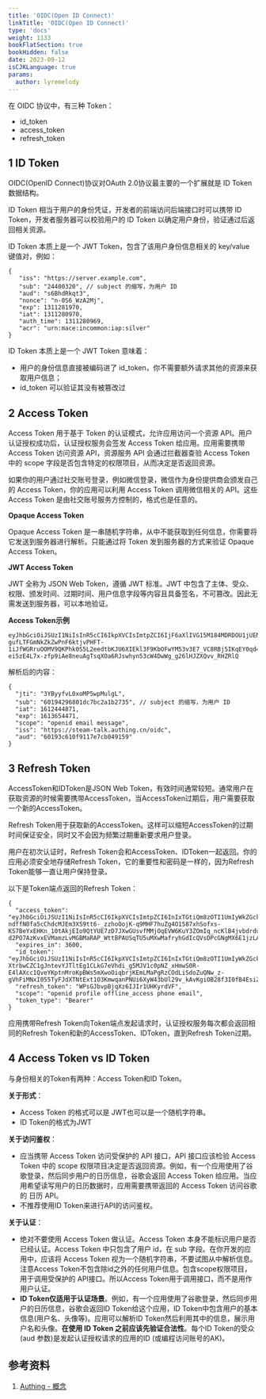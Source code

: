 ```yaml
---
title: 'OIDC(Open ID Connect)'
linkTitle: 'OIDC(Open ID Connect)'
type: 'docs'
weight: 1133
bookFlatSection: true
bookHidden: false
date: 2023-09-12
isCJKLanguage: true
params:
  author: lyremelody
---
```


在 OIDC 协议中，有三种 Token：
* id_token
* access_token
* refresh_token

## 1 ID Token
OIDC(OpenID Connect)协议对OAuth 2.0协议最主要的一个扩展就是 ID Token 数据结构。

ID Token 相当于用户的身份凭证，开发者的前端访问后端接口时可以携带 ID Token，开发者服务器可以校验用户的 ID Token 以确定用户身份，验证通过后返回相关资源。

ID Token 本质上是一个 JWT Token，包含了该用户身份信息相关的 key/value 键值对，例如：
```
{
   "iss": "https://server.example.com",
   "sub": "24400320", // subject 的缩写，为用户 ID
   "aud": "s6BhdRkqt3",
   "nonce": "n-0S6_WzA2Mj",
   "exp": 1311281970,
   "iat": 1311280970,
   "auth_time": 1311280969,
   "acr": "urn:mace:incommon:iap:silver"
}
```

ID Token 本质上是一个 JWT Token 意味着：
* 用户的身份信息直接被编码进了 id_token，你不需要额外请求其他的资源来获取用户信息；
* id_token 可以验证其没有被篡改过

## 2 Access Token
Access Token 用于基于 Token 的认证模式，允许应用访问一个资源 API。用户认证授权成功后，认证授权服务会签发 Access Token 给应用。应用需要携带 Access Token 访问资源 API，资源服务 API 会通过拦截器查验 Access Token 中的 scope 字段是否包含特定的权限项目，从而决定是否返回资源。

如果你的用户通过社交账号登录，例如微信登录，微信作为身份提供商会颁发自己的 Access Token，你的应用可以利用 Access Token 调用微信相关的 API。这些 Access Token 是由社交账号服务方控制的，格式也是任意的。

**Opaque Access Token**

Opaque Access Token 是一串随机字符串，从中不能获取到任何信息，你需要将它发送到服务器进行解析。只能通过将 Token 发到服务器的方式来验证 Opaque Access Token。

**JWT Access Token**

JWT 全称为 JSON Web Token，遵循 JWT 标准。JWT 中包含了主体、受众、权限、颁发时间、过期时间、用户信息字段等内容且具备签名，不可篡改。因此无需发送到服务器，可以本地验证。

**Access Token示例**
```
eyJhbGciOiJSUzI1NiIsInR5cCI6IkpXVCIsImtpZCI6IjF6aXlIVG15M184MDRDOU1jUENHVERmYWJCNThBNENlZG9Wa3VweXdVeU0ifQ.eyJqdGkiOiIzWUJ5eWZ2TDB4b01QNXdwTXVsZ0wiLCJzdWIiOiI2MDE5NDI5NjgwMWRjN2JjMmExYjI3MzUiLCJpYXQiOjE2MTI0NDQ4NzEsImV4cCI6MTYxMzY1NDQ3MSwic2NvcGUiOiJvcGVuaWQgZW1haWwgbWVzc2FnZSIsImlzcyI6Imh0dHBzOi8vc3RlYW0tdGFsay5hdXRoaW5nLmNuL29pZGMiLCJhdWQiOiI2MDE5M2M2MTBmOTExN2U3Y2IwNDkxNTkifQ.cYyZ6buwAjp7DzrYQEhvz5rvUBhkv_s8xzuv2JHgzYx0jbqqsWrA_-gufLTFGmNkZkZwPnF6ktjvPHFT-1iJfWGRruOOMV9QKPhk0S5L2eedtbKJU6XIEkl3F9KbOFwYM53v3E7_VC8RBj5IKqEY0qd4mW36C9VbS695wZlvMYnmXhIopYsd5c83i39fLBF8vEBZE1Rq6tqTQTbHAasR2eUz1LnOqxNp2NNkV2dzlcNIksSDbEGjTNkWceeTWBRtFMi_o9EWaHExdm5574jQ-ei5zE4L7x-zfp9iAe8neuAgTsqXOa6RJswhyn53cW4DwWg_g26lHJZXQvv_RHZRlQ
```

解析后的内容：

```
{
  "jti": "3YByyfvL0xoMP5wpMulgL",
  "sub": "60194296801dc7bc2a1b2735", // subject 的缩写，为用户 ID
  "iat": 1612444871,
  "exp": 1613654471,
  "scope": "openid email message",
  "iss": "https://steam-talk.authing.cn/oidc",
  "aud": "60193c610f9117e7cb049159"
}
```

## 3 Refresh Token
AccessToken和IDToken是JSON Web Token，有效时间通常较短。通常用户在获取资源的时候需要携带AccessToken，当AccessToken过期后，用户需要获取一个新的AccessToken。

Refresh Token用于获取新的AccessToken。这样可以缩短AccessToken的过期时间保证安全，同时又不会因为频繁过期重新要求用户登录。

用户在初次认证时，Refresh Token会和AccessToken、IDToken一起返回。你的应用必须安全地存储Refresh Token，它的重要性和密码是一样的，因为Refresh Token能够一直让用户保持登录。

以下是Token端点返回的Refresh Token：
```
{
  "access_token": "eyJhbGciOiJSUzI1NiIsInR5cCI6IkpXVCIsImtpZCI6InIxTGtiQm8zOTI1UmIyWkZGckt5VTNNVmV4OVQyODE3S3gwdmJpNmlfS2MifQ.eyJqdGkiOiJ4R01uczd5cmNFckxiakNRVW9US1MiLCJzdWIiOiI1YzlmNzVjN2NjZjg3YjA1YTkyMWU5YjAiLCJpc3MiOiJodHRwczovL2F1dGhpbmcuY24iLCJpYXQiOjE1NTQ1Mzc4NjksImV4cCI6MTU1NDU0MTQ2OSwic2NvcGUiOiJvcGVuaWQgcHJvZmlsZSBvZmZsaW5lX2FjY2VzcyBwaG9uZSBlbWFpbCIsImF1ZCI6IjVjYTc2NWUzOTMxOTRkNTg5MWRiMTkyNyJ9.wX05OAgYuXeYM7zCxhrkvTO_taqxrCTG_L2ImDmQjMml6E3GXjYA9EFK0NfWquUI2mdSMAqohX-ndffN0fa5cChdcMJEm3XS9tt6-_zzhoOojK-q9MHF7huZg4O1587xhSofxs-KS7BeYxEHKn_10tAkjEIo9QtYUE7zD7JXwGUsvfMMjOqEVW6KuY3ZOmIq_ncKlB4jvbdrduxy1pbky_kvzHWlE9El_N5qveQXyuvNZVMSIEpw8_y5iSxPxKfrVwGY7hBaF40Oph-d2PO7AzKvxEVMamzLvMGBMaRAP_WttBPAUSqTU5uMXwMafryhGdIcQVsDPcGNgMX6E1jzLA",
  "expires_in": 3600,
  "id_token": "eyJhbGciOiJSUzI1NiIsInR5cCI6IkpXVCIsImtpZCI6InIxTGtiQm8zOTI1UmIyWkZGckt5VTNNVmV4OVQyODE3S3gwdmJpNmlfS2MifQ.eyJzdWIiOiI1YzlmNzVjN2NjZjg3YjA1YTkyMWU5YjAiLCJub25jZSI6IjIyMTIxIiwiYXRfaGFzaCI6Ik5kbW9iZVBZOEFFaWQ2T216MzIyOXciLCJzaWQiOiI1ODM2NzllNC1lYWM5LTRjNDEtOGQxMS1jZWFkMmE5OWQzZWIiLCJhdWQiOiI1Y2E3NjVlMzkzMTk0ZDU4OTFkYjE5MjciLCJleHAiOjE1NTQ1NDE0NjksImlhdCI6MTU1NDUzNzg2OSwiaXNzIjoiaHR0cHM6Ly9hdXRoaW5nLmNuIn0.IQi5FRHO756e_eAmdAs3OnFMU7QuP-XtrbwCZC1gJntevYJTltEg1CLkG7eVhdi_g5MJV1c0pNZ_xHmwS0R-E4lAXcc1QveYKptnMroKpBWs5mXwoOiqbrjKEmLMaPgRzCOdLiSdoZuQNw_z-gVhFiMNxI055TyFJdXTNtExt1O3KmwqanPNUi6XyW43bUl29v_kAvKgiOB28f3I0fB4EsiZjxp1uxHQBaDeBMSPaRVWQJcIjAJ9JLgkaDt1j7HZ2a1daWZ4HPzifDuDfi6_Ob1ZL40tWEC7xdxHlCEWJ4pUIsDjvScdQsez9aV_xMwumw3X4tgUIxFOCNVEvr73Fg",
  "refresh_token": "WPsGJbvpBjqXz6IJIr1UHKyrdVF",
  "scope": "openid profile offline_access phone email",
  "token_type": "Bearer"
}
```

应用携带Refresh Token向Token端点发起请求时，认证授权服务每次都会返回相同的Refresh Token和新的AccessToken、IDToken，直到Refresh Token过期。

## 4 Access Token vs ID Token
与身份相关的Token有两种：Access Token和ID Token。

**关于形式**：
* Access Token 的格式可以是 JWT也可以是一个随机字符串。
* ID Token的格式为JWT

**关于访问鉴权**：
* 应当携带 Access Token 访问受保护的 API 接口，API 接口应该检验 Access Token 中的 scope 权限项目决定是否返回资源。例如，有一个应用使用了谷歌登录，然后同步用户的日历信息，谷歌会返回 Access Token 给应用。当应用希望读写用户的日历数据时，应用需要携带返回的 Access Token 访问谷歌的 日历 API。
* 不推荐使用ID Token来进行API的访问鉴权。

**关于认证**：
* 绝对不要使用 Access Token 做认证。Access Token 本身不能标识用户是否已经认证。Access Token 中只包含了用户 id，在 sub 字段。在你开发的应用中，应该将 Access Token 视为一个随机字符串，不要试图从中解析信息。注意Access Token不包含除id之外的任何用户信息。包含scope权限项目，用于调用受保护的 API接口。所以Access Token用于调用接口，而不是用作用户认证。
* **ID Token仅适用于认证场景**。例如，有一个应用使用了谷歌登录，然后同步用户的日历信息，谷歌会返回ID Token给这个应用，ID Token中包含用户的基本信息(用户名、头像等)。应用可以解析ID Token然后利用其中的信息，展示用户名和头像。**在使用 ID Token 之前应该先验证合法性**。每个ID Token的受众(aud 参数)是发起认证授权请求的应用的ID (或编程访问账号的AK)。

## 参考资料
1.  [Authing - 概念](https://docs.authing.cn/v2/concepts/)